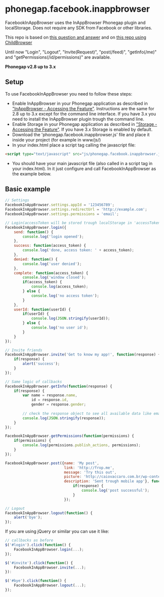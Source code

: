 phonegap.facebook.inappbrowser
==============================

FacebookInAppBrowser uses the InAppBrowser Phonegap plugin and localStorage. Does not require any SDK from Facebook or other libraries.

This repo is based on [this question and answer](http://stackoverflow.com/questions/16576977/is-there-any-facebook-plugin-for-phonegap-2-7-0) and on [this repo using ChildBrowser](https://github.com/purplecabbage/phonegap-plugins/tree/master/iPhone/ChildBrowser/FBConnectExample)

Until now "Login", "Logout", "Invite(Request)", "post(/feed)", "getInfo(/me)" and "getPermissions(/id/permissions)" are available.

**Phonegap v2.8 up to 3.x**

Setup
-----

To use FacebookInAppBrowser you need to follow these steps:
- Enable InAppBrowser in your Phonegap application as described in ["InAppBrowser - Accessing the Feature"](http://docs.phonegap.com/en/3.3.0/cordova_inappbrowser_inappbrowser.md.html#InAppBrowser). Instructions are the same for 2.8 up to 3.x except for the command line interface. If you have 3.x you need to install the InAppBrowser plugin trough the command line.
- Enable Storage in your Phonegap application as described in ["Storage - Accessing the Feature"](http://docs.phonegap.com/en/3.3.0/cordova_storage_storage.md.html#Storage). If you have 3.x Storage is enabled by default.
- Download the 'phonegap.facebook.inappbrowser.js' file and place it inside your project (for example in www/js/)
- In your index.html place a script tag calling the javascript file:

```html
<script type="text/javascript" src="js/phonegap.facebook.inappbrowser.js"></script>
``` 
- You should have your main javascript file (also called in a script tag in your index.html). In it just configure and call FacebookInAppBrowser as the example below.


Basic example
-------------

```javascript
// Settings
FacebookInAppBrowser.settings.appId = '123456789';
FacebookInAppBrowser.settings.redirectUrl = 'http://example.com';
FacebookInAppBrowser.settings.permissions = 'email';

// Login(accessToken will be stored trough localStorage in 'accessToken');
FacebookInAppBrowser.login({
	send: function() {
		console.log('login opened');
	},
	success: function(access_token) {
		console.log('done, access token: ' + access_token);
	},
	denied: function() {
		console.log('user denied');
	},
	complete: function(access_token) {
		console.log('window closed');
		if(access_token) {
			console.log(access_token);
		} else {
			console.log('no access token');
		}
	},
	userId: function(userId) {
		if(userId) {
			console.log(JSON.stringify(userId));
		} else {
			console.log('no user id');
		}
	}
});

// Invite friends
FacebookInAppBrowser.invite('Get to know my app!', function(response) {
	if(response) {
		alert('success');
	}
});

// Same logic of callbacks
FacebookInAppBrowser.getInfo(function(response) {
	if(response) {
		var name = response.name,
            id = response.id,
            gender = response.gender;
	            
        // check the response object to see all available data like email, first name, last name, etc
        console.log(JSON.stringify(response));
	}
});

FacebookInAppBrowser.getPermissions(function(permissions) {
	if(permissions) {
		console.log(permissions.publish_actions, permissions);
	}
});

FacebookInAppBrowser.post({name: 'My post',
			               link: 'http://frop.me',
			               message: 'Try this out',
			               picture: 'http://caiovaccaro.com.br/wp-content/uploads/2013/10/frop01.jpg',
			               description: 'Sent trough mobile app'}, function(response) {
			                   if(response) {
			                       console.log('post successful');
			                   }
			               });

// Logout
FacebookInAppBrowser.logout(function() {
	alert('bye');
});
``` 
If you are using jQuery or similar you can use it like: 
```javascript
// callbacks as before
$('#login').click(function() {
	FacebookInAppBrowser.login(...);
});

$('#invite').click(function() {
	FacebookInAppBrowser.invite(...);
}):

$('#bye').click(function() {
	FacebookInAppBrowser.logout(...);
});
``` 